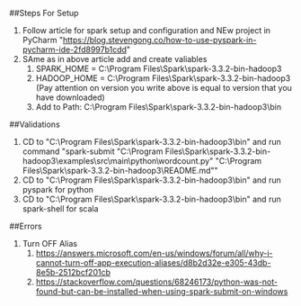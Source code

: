 ##Steps For Setup
1. Follow article for spark setup and configuration and NEw project in PyCharm "https://blog.stevengong.co/how-to-use-pyspark-in-pycharm-ide-2fd8997b1cdd"
2. SAme as in above article add and create valiables 
   1. SPARK_HOME = C:\Program Files\Spark\spark-3.3.2-bin-hadoop3 
   2. HADOOP_HOME = C:\Program Files\Spark\spark-3.3.2-bin-hadoop3 (Pay attention on version you write above is equal to version that you have downloaded)
   3. Add to Path: C:\Program Files\Spark\spark-3.3.2-bin-hadoop3\bin


##Validations
1. CD to "C:\Program Files\Spark\spark-3.3.2-bin-hadoop3\bin" and run command "spark-submit "C:\Program Files\Spark\spark-3.3.2-bin-hadoop3\examples\src\main\python\wordcount.py" "C:\Program Files\Spark\spark-3.3.2-bin-hadoop3\README.md""
2. CD to "C:\Program Files\Spark\spark-3.3.2-bin-hadoop3\bin" and run pyspark for python
3. CD to "C:\Program Files\Spark\spark-3.3.2-bin-hadoop3\bin" and run spark-shell for scala

##Errors
1. Turn OFF Alias
   1. https://answers.microsoft.com/en-us/windows/forum/all/why-i-cannot-turn-off-app-execution-aliases/d8b2d32e-e305-43db-8e5b-2512bcf201cb
   2. https://stackoverflow.com/questions/68246173/python-was-not-found-but-can-be-installed-when-using-spark-submit-on-windows